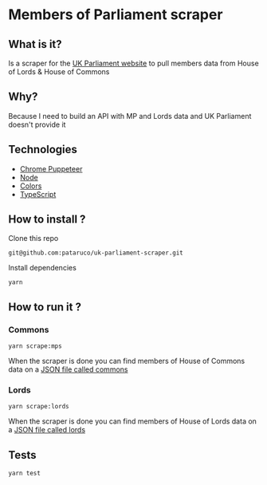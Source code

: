 # Members of Parliament scraper

## What is it?

Is a scraper for the [UK Parliament website](http://www.parliament.uk/) to pull members data from House of Lords & House of Commons

## Why?

Because I need to build an API with MP and Lords data and UK Parliament doesn't provide it

## Technologies

- [Chrome Puppeteer](https://github.com/GoogleChrome/puppeteer)
- [Node](https://nodejs.org/)
- [Colors](https://github.com/Marak/colors.js)
- [TypeScript](https://www.typescriptlang.org/)

## How to install ?

Clone this repo

`git@github.com:pataruco/uk-parliament-scraper.git`

Install dependencies

`yarn`

## How to run it ?

### Commons

`yarn scrape:mps`

When the scraper is done you can find members of House of Commons data on a [JSON file called commons](./data/commons.json)

### Lords

`yarn scrape:lords`

When the scraper is done you can find members of House of Lords data on a [JSON file called lords](./data/lords.json)

## Tests

`yarn test`
